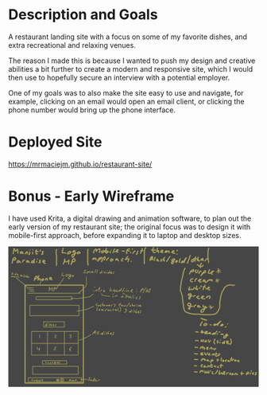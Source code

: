 # Description and Goals

A restaurant landing site with a focus on some of my favorite dishes, and extra recreational and relaxing venues.

The reason I made this is because I wanted to push my design and creative abilities a bit further to create a modern and responsive site, which I would then use to hopefully secure an interview with a potential employer.

One of my goals was to also make the site easy to use and navigate, for example, clicking on an email would open an email client, or clicking the phone number would bring up the phone interface.

# Deployed Site

https://mrmaciejm.github.io/restaurant-site/

# Bonus - Early Wireframe

I have used Krita, a digital drawing and animation software, to plan out the early version of my restaurant site; the original focus was to design it with mobile-first approach, before expanding it to laptop and desktop sizes.

![Early wireframe of the restaurant site](./assets/images/wireframe-Restaurant-Site.png)
